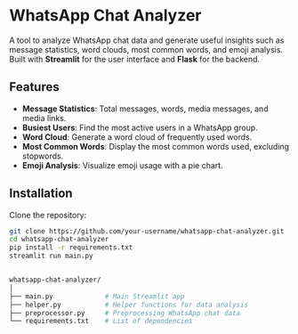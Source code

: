 # WhatsApp Chat Analyzer

A tool to analyze WhatsApp chat data and generate useful insights such as message statistics, word clouds, most common words, and emoji analysis. Built with **Streamlit** for the user interface and **Flask** for the backend.

## Features

- **Message Statistics**: Total messages, words, media messages, and media links.
- **Busiest Users**: Find the most active users in a WhatsApp group.
- **Word Cloud**: Generate a word cloud of frequently used words.
- **Most Common Words**: Display the most common words used, excluding stopwords.
- **Emoji Analysis**: Visualize emoji usage with a pie chart.


## Installation

Clone the repository:

```bash
git clone https://github.com/your-username/whatsapp-chat-analyzer.git
cd whatsapp-chat-analyzer
pip install -r requirements.txt
streamlit run main.py


whatsapp-chat-analyzer/
│
├── main.py             # Main Streamlit app
├── helper.py           # Helper functions for data analysis
├── preprocessor.py     # Preprocessing WhatsApp chat data
└── requirements.txt    # List of dependencies
